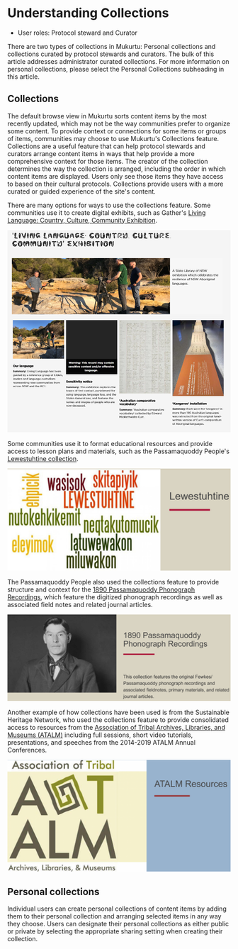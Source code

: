 # Understanding Collections
- User roles: Protocol steward and Curator

There are two types of collections in Mukurtu: Personal collections and collections curated by protocol stewards and curators. The bulk of this article addresses administrator curated collections. For more information on personal collections, please select the Personal Collections subheading in this article. 

## Collections 

The default browse view in Mukurtu sorts content items by the most recently updated, which may not be the way communities prefer to organize some content. To provide context or connections for some items or groups of items, communities may choose to use Mukurtu's Collections feature. Collections are a useful feature that can help protocol stewards and curators arrange content items in ways that help provide a more comprehensive context for those items. The creator of the collection determines the way the collection is arranged, including the order in which content items are displayed. Users only see those items they have access to based on their cultural protocols. Collections provide users with a more curated or guided experience of the site's content.

There are many options for ways to use the collections feature. Some communities use it to create digital exhibits, such as Gather's [Living Language: Country, Culture, Community Exhibition](https://gather.sl.nsw.gov.au/collection/living-language-country-culture-community-exhibition).

[![Gather](../embeds/collections1.png "Image of Gather's Living Language Country Culture and Community Exhibition collection page.")](https://gather.sl.nsw.gov.au/collection/living-language-country-culture-community-exhibition)

Some communities use it to format educational resources and provide access to lesson plans and materials, such as the Passamaquoddy People's [Lewestuhtine collection](https://passamaquoddypeople.com/collection/lewestuhtine). 

[![Passamaquoddy People](../embeds/collections2.png "Image of the Passamaquoddy People's Lewestuhtine collection")](https://passamaquoddypeople.com/collection/lewestuhtine)

The Passamaquoddy People also used the collections feature to provide structure and context for the [1890 Passamaquoddy Phonograph Recordings](https://passamaquoddypeople.com/collection/1890-passamaquoddy-phonograph-recordings), which feature the digitized phonograph recordings as well as associated field notes and related journal articles.

[![Passamaquoddy People](../embeds/collections3.png "Image of the Passamaquoddy People's 1890 Passamaquoddy Phonograph Recordings collection")](https://passamaquoddypeople.com/collection/1890-passamaquoddy-phonograph-recordings)

Another example of how collections have been used is from the Sustainable Heritage Network, who used the collections feature to provide consolidated access to resources from the [Association of Tribal Archives, Libraries, and Museums (ATALM)](https://sustainableheritagenetwork.org/collection/atalm-resources) including full sessions, short video tutorials, presentations, and speeches from the 2014-2019 ATALM Annual Conferences.

[![Sustainable Heritage Network](../embeds/collections4.png "Association of Tribal Archives, Libraries, and Museums resources")](https://sustainableheritagenetwork.org/collection/atalm-resources)

## Personal collections

Individual users can create personal collections of content items by adding them to their personal collection and arranging selected items in any way they choose. Users can designate their personal collections as either public or private by selecting the appropriate sharing setting when creating their collection.
